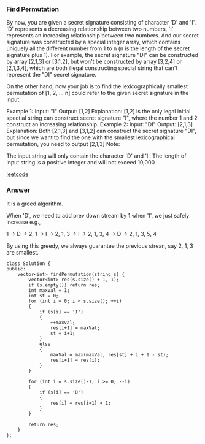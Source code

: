 ### Find Permutation
By now, you are given a secret signature consisting of character 'D' and 'I'. 'D' represents a decreasing relationship between two numbers, 'I' represents an increasing relationship between two numbers. And our secret signature was constructed by a special integer array, which contains uniquely all the different number from 1 to n (n is the length of the secret signature plus 1). For example, the secret signature "DI" can be constructed by array [2,1,3] or [3,1,2], but won't be constructed by array [3,2,4] or [2,1,3,4], which are both illegal constructing special string that can't represent the "DI" secret signature.

On the other hand, now your job is to find the lexicographically smallest permutation of [1, 2, ... n] could refer to the given secret signature in the input.

Example 1:
Input: "I"
Output: [1,2]
Explanation: [1,2] is the only legal initial spectial string can construct secret signature "I", where the number 1 and 2 construct an increasing relationship.
Example 2:
Input: "DI"
Output: [2,1,3]
Explanation: Both [2,1,3] and [3,1,2] can construct the secret signature "DI", 
but since we want to find the one with the smallest lexicographical permutation, you need to output [2,1,3]
Note:

The input string will only contain the character 'D' and 'I'.
The length of input string is a positive integer and will not exceed 10,000

[leetcode](https://leetcode.com/problems/find-permutation/description/)

### Answer
It is a greed algorithm. 

When 'D', we need to add prev down stream by 1
when 'I', we just safely increase
e.g., 

1 -> D -> 2, 1 -> I -> 2, 1, 3 -> I -> 2, 1, 3, 4 -> D -> 2, 1, 3, 5, 4

By using this greedy, we always guarantee the previous strean, say 2, 1, 3 are smallest.

	class Solution {
	public:
	    vector<int> findPermutation(string s) {
	        vector<int> res(s.size() + 1, 1);
	        if (s.empty()) return res;
	        int maxVal = 1;
	        int st = 0;
	        for (int i = 0; i < s.size(); ++i)
	        {
	            if (s[i] == 'I')
	            {
	                ++maxVal;
	                res[i+1] = maxVal;
	                st = i+1;
	            }
	            else
	            {
	                maxVal = max(maxVal, res[st] + i + 1 - st);
	                res[i+1] = res[i];
	            }
	        }
	        
	        for (int i = s.size()-1; i >= 0; --i)
	        {
	            if (s[i] == 'D')
	            {
	                res[i] = res[i+1] + 1;
	            }
	        }
	        
	        return res;
	    }
	};